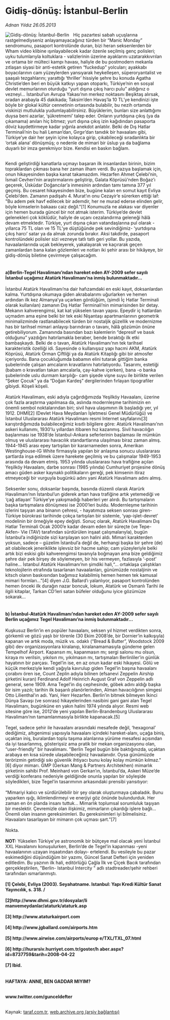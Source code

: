 # Gidiş-dönüş: İstanbul-Berlin

*Adnan Yıldız 26.05.2013*

<div class="yazi"><img align="left" alt="Gidiş-dönüş: İstanbul-Berlin" border="0" src="http://www.taraf.com.tr/fotoraflar/makaleler/gidis-donus-istanbul-berlin_3288_orijinal.jpg" style="border-right-width:10px; border-color:#FFFFFF"/><p>Hiç pazartesi sabah uçuşlarına rastgelmediyseniz anlayamayacağınız türden bir “Manic Monday” sendromunu, pasaport kontrolünde duran, bizi heran seksenlerden bir Wham video klibine ışınlayabilecek kadar özenle seçilmiş genç polisleri; uyku tulumlarıyla koltuklara - valizlerinin üzerine ayaklarını uzatarakkıvrılan ve ortama bir mülteci kampı havası, haliyle de bu postmodern mekanla zıtlaşan siyasi bir anti-estetik getiren “fuckedup” yolcuları; ayakkabı boyacılarının cam yüzeylerden yansıyarak heykelleşen, süperoryantalist ve şaaşalı tezgahlarını; yarattığı ‘thriller’ hissiyle şehre bu konuda Agatha Christie’den beri en büyük katkıyı yapan otoparkı, Türkiye’nin en sosyal devlet memurlarının oturduğu “yurt dışına çıkış harcı pulu” aldığınız o vezneyi... İstanbul’un Avrupa Yakası’nın merkez noktasını Beşiktaş alırsak, oradan arabayla 45 dakikada; Taksim’den Havaş’la 10 TL’ye kendinizi işte böyle bir glokal kültür cennetinin ortasında bulabilir, bu nezih ortamda viskinizi mutlulukla yudumlayabilirsiniz. Büyüklerim, bunları size anlattığımı duysa beni azarlar, ‘şükretmemi’ talep eder. Onların yurtdışına çıkış (ya da çıkamama) anıları hiç bitmez; yurt dışına çıkış izin kağıdından pasaporta döviz kaydettirmeye kadar yığınla anekdot anlatılır. Belki de Dış Hatlar Terminali’nin bu hali Leman’dan, Gırgır’dan tanıdık bir havaalanı gibi, Türkiye’ye dair her şeyin içine kolayca girip, çıkabileceği sıradanlıkta bir ‘ortak alana’ dönüşmüş; o nedenle de mimari bir üslup ya da bağlama duyarlı bir imza gerekmiyor bize. Kendisi en baskın bağlam.<br/><br/></p>
<p>Kendi geliştirdiği kanatlarla uçmayı başaran ilk insanlardan birinin, bizim topraklardan çıkması bana her zaman ilham verdi. Bu yazıya başlamak için, onun hikayesinden başka kanat takamazdım. Hezarfen Ahmet Çelebi’nin, İsmail Cevheri’nin araştırmalarını geliştirip, Galata Köprüsü’nden Boğaz’ı geçerek, Üsküdar Doğancılar’a inmesinin ardından tamı tamına 377 yıl geçmiş. Bu cesaret hikayesinden bize, bugüne kalan en somut kayıt Evliya Çelebi’den. Zamanın padişahı 4. Murat’ın onu Cezayir’e sürerken ettiği laf: "Bu adem pek havf edilecek bir ademdir, her ne murad ederse elinden gelir, böyle kimselerin bakaası caiz değil."[1] Konumuzla ne alakası var diyenler için hemen burada güncel bir not atmak isterim. Türkiye’de devlet gelenekleri çok köklüdür, haliyle de uçanı cezalandırma geleneği hâlâ devam etmektedir. Türkiye, yurt dışına çıkan vatandaşlarına pul olarak - yıllarca 75 TL olan ve 15 TL’ye düştüğünde pek sevindiğimiz- ‘yurtdışına çıkış harcı’ satar ya da almak zorunda bırakır. Aksi takdirde, pasaport kontrolündeki polisler sizi vezneye tatlı tatlı geri yollar. Bu yazıda, havaalanlarında uçak bekleyerek, yakalayarak ve kaçırarak geçen zamanlardan bana kalan gözlemleri ve notları iki şehir arası bir hikâyeye, bir gidiş-dönüş biletine çevirmeye çalışacağım.<br/><br/></p>
<h4>a)Berlin-Tegel Havalimanı’ndan hareket eden AY-2009 sefer sayılı İstanbul uçağımız Atatürk Havalimanı’na inmiş bulunmaktadır...</h4>İstanbul Atatürk Havalimanı’na dair hafızamdaki en eski kayıt, doksanlardan kalma. Yurtdışına okumaya giden akrabalarımı uğurlarken ve hemen ardından ilk kez Almanya’ya uçarken gördüğüm, (şimdi İç Hatlar Terminali olarak kullanılan) zamanın Dış Hatlar Terminali’nin mimarisinden bir detay. Mekanın kahverengimsi, kat kat yükselen tavan yapısı. Epeydir iç hatlardan uçmadım ama eşine belki bir tek eski Nişantaşı apartmanlarının geometrik minimalizminde rastlanabilecek türden bir nostaljik güzellik ve modernizme has bir tarihsel mimari anlayışı barındıran o tavanı, hâlâ gözümün önüne getirebiliyorum. Zamanında basından bazı kalemlerin “depresif ve basık olduğunu” yazdığını hatırlamakla beraber, bende bıraktığı ilk etki bambaşkaydı. Belki de o tavan, Atatürk Havalimanı’nın tek tarihsel karakteristik özelliği idi. Sayesinde o kullanışsız yapı hacmi AKM, Atatürk Köprüsü, Atatürk Orman Çiftliği ya da Atatürk Kitaplığı gibi bir atmosfer içeriyordu. Bana çocukluğumda babamın elini tutarak gittiğim banka şubelerinde çalışan amcaların kravatlarını hatırlatıyordu. Tasarımı, estetiği (babam o kravatları takan amcalarla, çay-kahve içerken), bana -o banka şubelerinde uslu durmam karşılığı- cam şişede vişne suyu ile birlikte verilen “Şeker Çocuk” ya da “Doğan Kardeş” dergilerinden fırlayan tipografiler gibiydi. Köşeli köşeli.<br/><br/>Atatürk Havalimanı, eski adıyla çağırdığımızda Yeşilköy Havaalanı, üzerine çok fazla araştırma yapılmasa da, aslında modernleşme tarihimizin en önemli sembol noktalarından biri; sivil hava ulaşımının ilk başladığı yer, yıl 1912. DHMİ[2] (Devlet Hava Meydanları İşletmesi Genel Müdürlüğü) ve İstanbul Uluslararası Atatürk Havalimanı resmi Internet sayfalarını[3] karıştırdığımızda bulabileceğimiz kısıtlı bilgilere göre: Atatürk Havalimanı’nın askeri kullanımı, 1930'lu yıllardan itibaren hız kazanmış. Sivil havacılığın başlanması ise 1938’de İstanbul-Ankara seferlerinin başlaması ile mümkün olmuş ve uluslararası havacılık standartlarına ulaşılması biraz zaman almış. 1944-1945 arası epey tartışılan bir kararnameden sonra, Amerikan Westinghouse-IG White firmasıyla yapılan bir anlaşma sonucu uluslararası şartlarda inşa edilmek üzere harekete geçilmiş ve bu çalışmalar 1949-1953 arasında da devam etmiş. 1953 yılında uluslararası hava trafiğine açılan Yeşilköy Havaalanı, darbe sonrası (1985 yılında) Cumhuriyet projesine dönüş amacı güden asker kaynaklı politikaların gereği, pek kimsenin itiraz etmeyeceği bir vurguyla bugünkü adını yani Atatürk Havalimanı adını almış.<br/><br/>Seksenler sonu, doksanlar başında, basında düzenli olarak Atarürk Havalimanı’nın İstanbul’un giderek artan hava trafiğine artık yetemediği ve ‘çağ atlayan’ Türkiye’ye yakışmadığı haberleri yer alırdı. Bu tartışmaların başka tartışmalara dönüşmesi ise 2000’leri buldu. Modernleşme tarihinin izlerini taşıyan ana binanın çehresi, - hayatımıza seksen sonrası giren- Türkiye bürokrasi tarihinde çokça tartışılan bir sistemle, ‘yap-işlet-devret’ modelinin bir örneğiyle epey değişti. Sonuç olarak, Atatürk Havalimanı Dış Hatlar Terminali Ocak 2000’e kadar devam eden bir süreçte (ve Tepe-Akfen- Vie (TAV) tarafından sürdürülen inşaat çalışmalarıyla), bugün İstanbul’a indiğinizde sizi karşılayan son halini aldı. Mimari karakterden yoksun, sadece – güzelim İstanbul’a değil de, herhangi başka bir şehre (de) ait olabilecek jeneriklikte işlevsiz bir hacme sahip; cam yüzeyleriyle belki artık bizi eskisi gibi kahverengimsi tavanıyla boğmayan ama bize geldiğimiz şehre dair pek birşey de söylemeyen, bir his vermeyen, fazlasıyla ‘-post’ haline... İstanbul Atatürk Havalimanı’nın şimdiki hali,“... ortaklaşa çalıştıkları teknolojilerin etrafında tasarlanan havaalanları, günümüzde nostaljinin ve kitsch olanın baskısından bağımsız kalabilmiş hemen hemen tek kamusal mimari formları...”[4] diyen J.G. Ballard’ı yalanlıyor, pasaport kontrolünden hemen önceki ilk durağın nazar boncuk, lokum, Atatürk ve Osmanlı Tarihi ile ilgili kitaplar, Tarkan CD’leri satan büfeler olduğunu iyice gözümüze sokarak...<br/><br/>
<h4>b) İstanbul-Atatürk Havalimanı’ndan hareket eden AY-2009 sefer sayılı Berlin uçağımız Tegel Havalimanı’na inmiş bulunmaktadır...</h4>
<p>Kuşkusuz Berlin’in en popüler havaalanı, seksen yıl hizmet verdikten sonra, görkemli ve gözü yaşlı bir törenle (30 Ekim 2008’de, bir Dornier’in kalkışıyla) kapanan ve artık moda, müzik vs. odaklı (“Bread &amp; Butter”, Woodstock 2009 gibi) dev organizasyonlara kiralanıp, kiralanamamasıyla gündeme gelen Tempelhof Airport. Kapansın mı, kapanmasın mı; sergi salonu mu olsun, kiraya mı verilsin, yıkılsın mı, yıkılmasın mı, tartışmaları Berlinliler’in günlük hayatının bir parçası. Tegel’in ise, en az onun kadar eski hikayesi. Gölü ve küçük merkeziyle kendi yağıyla kavrulup giden Tegel’in başına havaalanı çorabını ören ise, Count Zeplin adıyla bilinen (efsanevi Zeppelin Airship şirketini kuran) Ferdinand Adolf Heinrich August Graf von Zeppelin adlı general, sene 1909. Ama Tegel’in dış cephesinde, göbek adını aldığı başka bir isim yazılı; tarihin ilk başarılı planörlerinden, Alman havacılığının simgesi Otto Lilienthal’ın adı. Yani, Herr Hezarfen. Berlin’in bitmek bilmeyen İkinci Dünya Savaşı (ve sonrası) hikayelerinden nasibini gani gani alan Tegel Havalimanı, bugünküne en yakın halini 1974 yılında alıyor. Resmi web sitesine göre ise, 2012’de yeni yapılan Berlin-Brandenburg Uluslararası Havalimanı’nın tamamlanmasıyla birlikte kapanacak.[5]<br/><br/>Tegel, sadece şehir ile havaalanı arasındaki mesafede değil, ‘hexagonal’ dediğimiz, altıgenimsi yapısıyla havaalanı içindeki hareket-alanı, uçağa biniş, uçaktan iniş, buralardan toplu taşıma alanlarına yürüme mesafesi açısından da iyi tasarlanmış, gösterişsiz ama pratik bir mekan organizasyonu olan, “user-friendly” bir havalimanı. "Berlin Tegel bugün bile baktığınızda, uçaktan arabaya en kısa sürede ulaşabileceğiniz havaalanıdır. Oysa günümüzde terörizmin getirdiği sıkı güvenlik ihtiyacı bunu kolay kolay mümkün kılmaz."[6] diyor mimarı. GMP (Gerkan Mang &amp; Partners Architekhen) mimarlık şirketinin sahibi Prof. Meinhard von Gerkan’ın, İstanbul’da, Askeri Müze’de verdiği konferans nedeniyle geldiğinde onunla yapılan bir söyleşide söyledikleri, bize Tegel’in tasarımının arkasındaki prensibi yansıtıyor:<br/><br/>“Mimariyi kalıcı ve sürdürülebilir bir şey olarak oluşturmaya çabaladık. Bunu yaparken ışığı, iklimlendirmeyi ve enerjiyi göz önünde bulundurduk. Her zaman en ön planda insanı tuttuk... Mimarlık toplumsal sorumluluk taşıyan bir meslektir. Çevremizle olan ilişkimiz, mimarların çıkardığı işlere bağlı... Önemli olan insanın gereksinimleri. Bu gereksinimleri iyi bilmelisiniz. Havaalanı tasarlayan bir mimarın çok uçması şart.”[7]<br/><br/>Nokta.<br/><br/><strong>NOT:</strong> Yükselen Türkiye'ye astronomik bir bütçeye mal olacak yeni İstanbul XXL Havalanını konuşulurken, Berlin’de de Tegel’in kapanması -yeni havaalanının uzayan inşaatından dolayı- ertelendi. Bu vesileyle bu pazar eskimediğini düşündüğüm bir yazımı, Güncel Sanat Defteri için yeniden editledim. Bu yazının ilk hali, editörlüğü Çağla İlk ve Çiçek Bacık tarafından gerçekleştirilen, "Berlin- Istanbul Intercity " adlı stadtreader/şehir rehberi tarafından ısmarlanmıştı.<br/><br/><strong>[1] Çelebi, Evliya (2003). Seyahatname. Istanbul: Yapı Kredi Kültür Sanat Yayıncılık, s. 318. /<br/><br/>[2]http://www.dhmi.gov.tr/dosyalar/li manvemeydanlar/ataturk/ataturk.asp<br/><br/>[3] http://www.ataturkairport.com<br/><br/>[4] http://www.jgballard.com/airports.htm<br/><br/>[5] http://www.airwise.com/airports/europ e/TXL/TXL_07.html<br/><br/>[6] http://hurarsiv.hurriyet.com.tr/goster/h aber.aspx?id=8737759&amp;tarih=2008-04-22<br/><br/>[7] Ibid.<br/><br/><br/>HAFTAYA: ANNE, BEN GADDAR MIYIM?<br/><br/></strong></p>
<p><strong>www.twitter.com/gunceldefter<br/><br/></strong></p>
</div>

Kaynak: [taraf.com.tr](http://www.taraf.com.tr:80/adnan-yildiz/makale-gidis-donus-istanbul-berlin.htm), [web.archive.org (arşiv bağlantısı)](http://web.archive.org/web/20130619135842/http://www.taraf.com.tr:80/adnan-yildiz/makale-gidis-donus-istanbul-berlin.htm)
